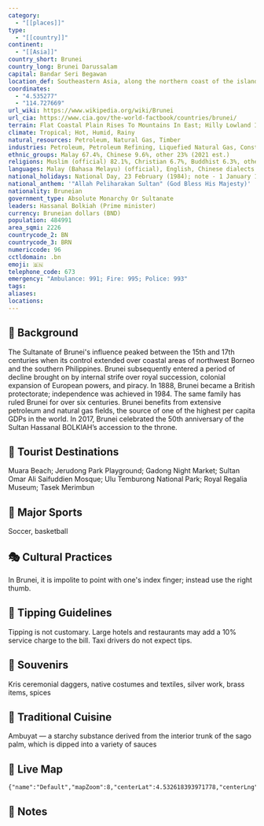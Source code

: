 ```yaml
---
category:
  - "[[places]]"
type:
  - "[[country]]"
continent:
  - "[[Asia]]"
country_short: Brunei
country_long: Brunei Darussalam
capital: Bandar Seri Begawan
location_def: Southeastern Asia, along the northern coast of the island of Borneo, bordering the South China Sea and Malaysia
coordinates:
  - "4.535277"
  - "114.727669"
url_wiki: https://www.wikipedia.org/wiki/Brunei
url_cia: https://www.cia.gov/the-world-factbook/countries/brunei/
terrain: Flat Coastal Plain Rises To Mountains In East; Hilly Lowland In West
climate: Tropical; Hot, Humid, Rainy
natural_resources: Petroleum, Natural Gas, Timber
industries: Petroleum, Petroleum Refining, Liquefied Natural Gas, Construction, Agriculture, Aquaculture, Transportation
ethnic_groups: Malay 67.4%, Chinese 9.6%, other 23% (2021 est.)
religions: Muslim (official) 82.1%, Christian 6.7%, Buddhist 6.3%, other 4.9% (2021 est.)
languages: Malay (Bahasa Melayu) (official), English, Chinese dialects
national_holidays: National Day, 23 February (1984); note - 1 January 1984 was the date of independence from the UK, 23 February 1984 was the date of independence from British protection; the Sultan's birthday, 15 June
national_anthem: '"Allah Peliharakan Sultan" (God Bless His Majesty)'
nationality: Bruneian
government_type: Absolute Monarchy Or Sultanate
leaders: Hassanal Bolkiah (Prime minister)
currency: Bruneian dollars (BND)
population: 484991
area_sqmi: 2226
countrycode_2: BN
countrycode_3: BRN
numericcode: 96
cctldomain: .bn
emoji: 🇧🇳
telephone_code: 673
emergency: "Ambulance: 991; Fire: 995; Police: 993"
tags: 
aliases: 
locations:
---
```

## 🌱 Background
The Sultanate of Brunei's influence peaked between the 15th and 17th centuries when its control extended over coastal areas of northwest Borneo and the southern Philippines. Brunei subsequently entered a period of decline brought on by internal strife over royal succession, colonial expansion of European powers, and piracy. In 1888, Brunei became a British protectorate; independence was achieved in 1984. The same family has ruled Brunei for over six centuries. Brunei benefits from extensive petroleum and natural gas fields, the source of one of the highest per capita GDPs in the world. In 2017, Brunei celebrated the 50th anniversary of the Sultan Hassanal BOLKIAH’s accession to the throne.

## 📌 Tourist Destinations
Muara Beach; Jerudong Park Playground; Gadong Night Market; Sultan Omar Ali Saifuddien Mosque; Ulu Temburong National Park; Royal Regalia Museum; Tasek Merimbun

## 🥇 Major Sports
Soccer, basketball

## 🎭 Cultural Practices
In Brunei, it is impolite to point with one's index finger; instead use the right thumb.

## 🫰 Tipping Guidelines
Tipping is not customary. Large hotels and restaurants may add a 10% service charge to the bill. Taxi drivers do not expect tips.

## 🎁 Souvenirs
Kris ceremonial daggers, native costumes and textiles, silver work, brass items, spices

## 🍲 Traditional Cuisine
Ambuyat — a starchy substance derived from the interior trunk of the sago palm, which is dipped into a variety of sauces

## 📡 Live Map
```mapview
{"name":"Default","mapZoom":8,"centerLat":4.532618393971778,"centerLng":114.80988177756365,"query":"","chosenMapSource":0}
```

## 📒 Notes

